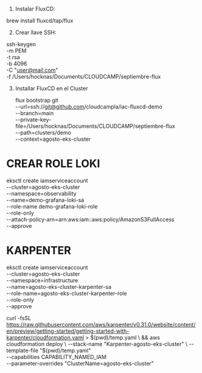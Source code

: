 
1. Instalar FluxCD:

  brew install fluxcd/tap/flux


2. Crear llave SSH:

  ssh-keygen \
      -m PEM \
      -t rsa \
      -b 4096 \
      -C "user@mail.com" \
      -f /Users/hocknas/Documents/CLOUDCAMP/septiembre-flux

3. Installar FluxCD en el Cluster

    flux bootstrap git \
      --url=ssh://git@github.com/cloudcampla/iac-fluxcd-demo \
      --branch=main \
      --private-key-file=/Users/hocknas/Documents/CLOUDCAMP/septiembre-flux \
      --path=clusters/demo \
      --context=agosto-eks-cluster



# CREAR ROLE LOKI 

eksctl create iamserviceaccount \
  --cluster=agosto-eks-cluster \
  --namespace=observability \
  --name=demo-grafana-loki-sa \
  --role-name demo-grafana-loki-role \
  --role-only \
  --attach-policy-arn=arn:aws:iam::aws:policy/AmazonS3FullAccess \
  --approve


# KARPENTER

eksctl create iamserviceaccount \
  --cluster=agosto-eks-cluster \
  --namespace=infrastructure \
  --name=agosto-eks-cluster-karpenter-sa \
  --role-name=agosto-eks-cluster-karpenter-role \
  --role-only \
  --approve

curl -fsSL https://raw.githubusercontent.com/aws/karpenter/v0.31.0/website/content/en/preview/getting-started/getting-started-with-karpenter/cloudformation.yaml  > $(pwd)/temp.yaml \
&& aws cloudformation deploy \
  --stack-name "Karpenter-agosto-eks-cluster" \
  --template-file "$(pwd)/temp.yaml" \
  --capabilities CAPABILITY_NAMED_IAM \
  --parameter-overrides "ClusterName=agosto-eks-cluster"